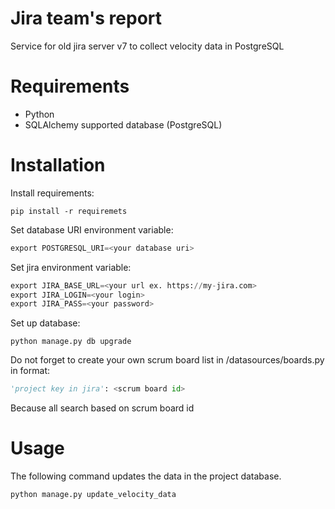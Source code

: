 # Jira team's report

Service for old jira server v7 to collect velocity data in PostgreSQL

# Requirements

- Python
- SQLAlchemy supported database (PostgreSQL)

# Installation

Install requirements:

```
pip install -r requiremets
```

Set database URI environment variable:
```python
export POSTGRESQL_URI=<your database uri>
```

Set jira environment variable:
```python
export JIRA_BASE_URL=<your url ex. https://my-jira.com>
export JIRA_LOGIN=<your login>
export JIRA_PASS=<your password>
```

Set up database:
```
python manage.py db upgrade
```

Do not forget to create your own scrum board list in /datasources/boards.py in format:
```python
'project key in jira': <scrum board id>
```

Because all search based on scrum board id


# Usage

The following command updates the data in the project database.
```
python manage.py update_velocity_data
```
